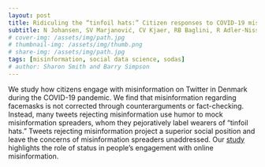 ```yaml
---
layout: post
title: Ridiculing the “tinfoil hats:” Citizen responses to COVID-19 misinformation in the Danish facemask debate on Twitter.
subtitle: N Johansen, SV Marjanović, CV Kjaer, RB Baglini, R Adler-Nissen
# cover-img: /assets/img/path.jpg
# thumbnail-img: /assets/img/thumb.png
# share-img: /assets/img/path.jpg
tags: [misinformation, social data science, sodas]
# author: Sharon Smith and Barry Simpson
---
```


We study how citizens engage with misinformation on Twitter in Denmark during the COVID-19
pandemic. We find that misinformation regarding facemasks is not corrected through counterarguments or fact-checking. Instead, many tweets rejecting misinformation use humor to mock
misinformation spreaders, whom they pejoratively label wearers of “tinfoil hats.” Tweets
rejecting misinformation project a superior social position and leave the concerns of
misinformation spreaders unaddressed. Our [study](https://misinforeview.hks.harvard.edu/article/ridiculing-the-tinfoil-hats-citizen-responses-to-covid-19-misinformation-in-the-danish-facemask-debate-on-twitter/) highlights the role of status in people’s
engagement with online misinformation.